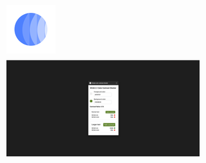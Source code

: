 ![logo](https://raw.githubusercontent.com/tommyjepsen/figma-plugin-wcag-contrast-checker/master/logo.png)


![cover](https://raw.githubusercontent.com/tommyjepsen/figma-plugin-wcag-contrast-checker/master/coverart.png)
